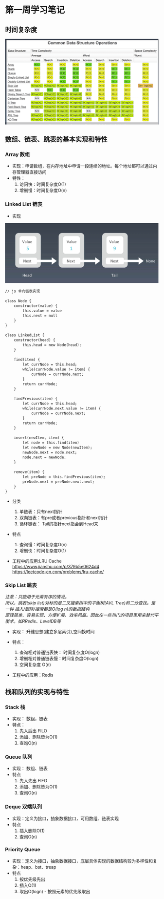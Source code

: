 # 第一周学习笔记
## 时间复杂度
![时间复杂度](https://github.com/Simona0769/algorithm010/blob/master/Week01/assets/images/complexity.png)
## 数组、链表、跳表的基本实现和特性
### Array 数组
* 实现：申请数组，在内存地址中申请一段连续的地址。每个地址都可以通过内存管理器直接访问
* 特性：  
    1. 访问快：时间复杂度O(1)
    2. 增删慢：时间复杂度O(n)

### Linked List 链表
* 实现

![Linked List](https://github.com/Simona0769/algorithm010/blob/master/Week01/assets/images/LinkedList.jpg)

```
// js 单向链表实现

class Node {
    constructor(value) {
        this.value = value
        this.next = null
    }
}

class LinkedList {
    constructor(head) {
        this.head = new Node(head);
    }

    find(item) {
        let currNode = this.head;
        while(currNode.value != item) {
            curNode = currNode.next;
        }
        return currNode;
    }
    
    findPrevious(item) {
        let currNode = this.head;
        while(currNode.next.value != item) {
            currNode = currNode.next;
        }
        return currNode;
    }

    insert(newItem, item) {
        let node = this.find(item)
        let newNode = new Node(newItem);
        newNode.next = node.next;
        node.next = newNode;
    }

    remove(item) {
        let preNode = this.findPrevious(item);
        preNode.next = preNode.next.next;
    }
}
```
* 分类
    1. 单链表：只有next指针
    2. 双向链表：有pre或者previous指针和next指针
    3. 循环链表： Tail的指针next指会到Head来

* 特点
    1. 查询慢：时间复杂度O(n)
    2. 增删快：时间复杂度O(1)

* 工程中的应用:LRU Cache  
    <https://www.jianshu.com/p/379b5e0624d4>  
    <https://leetcode-cn.com/problems/lru-cache/>

### Skip List 跳表
*注意：只能用于元素有序的情况。*   
*所以，跳表(skip list)对标的是二叉搜索树中的平衡树(AVL Tree)和二分查找。是一种 插入/删除/搜索都是O(log n)的数据结构*    
*原理简单、容易实现、方便扩展、效率风高。因此在一些热门的项目里用来替代平衡术，如RRedis、LevelDB等*

* 实现： 升维思想(建立多层索引),空间换时间
* 特点：
    1. 查询相对普通链表快： 时间复杂度O(logn)
    2. 增删相对普通链表慢：时间复杂度O(logn)
    3. 空间复杂度 O(n)

* 工程中的应用：Redis

## 栈和队列的实现与特性
### Stack 栈
* 实现： 数组，链表
* 特点：
    1. 先入后出 FILO
    2. 添加、删除皆为O(1)
    3. 查询O(n)

### Queue 队列
* 实现： 数组、链表
* 特点
    1. 先入先出 FIFO
    2. 添加、删除皆为O(1)
    3. 查询O(n)

### Deque 双端队列
* 实现：定义为接口，抽象数据接口，可用数组、链表实现
* 特点
    1. 插入删除O(1)
    2. 查询O(n)

### Priority Queue
* 实现：定义为接口，抽象数据接口，底层具体实现的数据结构较为多样性和复杂：heap、bst、treap
* 特点
    1. 按优先级先出
    2. 插入O(1)
    3. 取出O(logn) - 按照元素的优先级取出